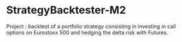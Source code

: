 # StrategyBacktester-M2
 Project : backtest of a portfolio strategy consisting in investing in call options on Eurostoxx 500 and hedging the delta risk with Futures. 

